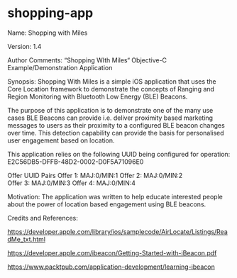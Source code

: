 # shopping-app
Name: Shopping with Miles

Version: 1.4

Author Comments: “Shopping WIth Miles“ Objective-C Example/Demonstration Application

Synopsis: 
Shopping With Miles is a simple iOS application that uses the Core Location framework to demonstrate the concepts of Ranging and Region Monitoring with Bluetooth Low Energy (BLE) Beacons. 

The purpose of this application is to demonstrate one of the many use cases BLE Beacons can provide i.e. deliver proximity based marketing messages to users as their proximity to a configured BLE beacon changes over time. This detection capability can provide the basis for personalised user engagement based on location.

This application relies on the following UUID being configured for operation: E2C56DB5-DFFB-48D2-0002-D0F5A71096E0

Offer UUID Pairs
Offer 1: MAJ:0/MIN:1 
Offer 2: MAJ:0/MIN:2                  
Offer 3: MAJ:0/MIN:3 
Offer 4: MAJ:0/MIN:4

Motivation:
The application was written to help educate interested people about the power of location based engagement using BLE beacons.

Credits and References:

https://developer.apple.com/library/ios/samplecode/AirLocate/Listings/ReadMe_txt.html

https://developer.apple.com/ibeacon/Getting-Started-with-iBeacon.pdf

https://www.packtpub.com/application-development/learning-ibeacon
